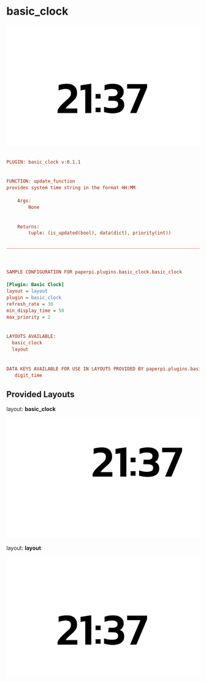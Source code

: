 # basic_clock

![sample image for plugin basic_clock](./basic_clock.layout-sample.png)
```ini
 
PLUGIN: basic_clock v:0.1.1

 
FUNCTION: update_function
provides system time string in the format HH:MM
    
    Args:
        None
    

    Returns:
        tuple: (is_updated(bool), data(dict), priority(int))
    
___________________________________________________________________________
 
 

SAMPLE CONFIGURATION FOR paperpi.plugins.basic_clock.basic_clock

[Plugin: Basic Clock]
layout = layout
plugin = basic_clock
refresh_rate = 30
min_display_time = 50
max_priority = 2

 
LAYOUTS AVAILABLE:
  basic_clock
  layout
 

DATA KEYS AVAILABLE FOR USE IN LAYOUTS PROVIDED BY paperpi.plugins.basic_clock.basic_clock:
   digit_time
```

## Provided Layouts

layout: **basic_clock**

![sample image for plugin basic_clock](./basic_clock.basic_clock-sample.png) 


layout: **layout**

![sample image for plugin layout](./basic_clock.layout-sample.png) 


